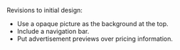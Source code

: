 Revisions to initial design:

* Use a opaque picture as the background at the top.
* Include a navigation bar.
* Put advertisement previews over pricing information.
